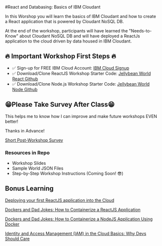 #React and Databasing: Basics of IBM Cloudant

In this Worshop you will learn the basics of IBM Cloudant and how to create a React application that is powered by Cloudant NoSQL DB.

At the end of the workshop, participants will have learned the "Needs-to-Know" about Cloudant NoSQL DB and will have deployed a ReactJs application to the cloud driven by data housed in IBM Cloudant. 

## 🔥 Important Workshop First Steps 🔥

- ✅ Sign-up for FREE IBM Cloud Account:  [IBM Cloud Signup](https://ibm.biz/BdfqCq)
- ✅ Download/Clone ReactJS Workshop Starter Code: [Jellybean World React Github](https://github.com/bradstondevcode/jelly-bean-world-starter-code)
- ✅ Download/Clone Node.js Workshop Starter Code: [Jellybean World Node Github](https://github.com/bradstondevcode/jelly-bean-world-node-api)


## 😁Please Take Survey After Class😁

This helps me to know how I can improve and make future workshops EVEN better!

Thanks in Advance!

[Short Post-Workshop Survey](https://ibm.biz/BdfqCf)

### Resources in Repo

- Workshop Slides
- Sample World JSON Files
- Step-by-Step Workshop Instructions (Coming Soon! 😎)


## Bonus Learning

[Deploying your first ReactJS application into the Cloud](https://ibm.biz/deploying-react-app-in-cloud-devto-bradstondev)

[Dockers and Dad Jokes: How to Containerize a ReactJS Application](https://ibm.biz/how-to-containerize-react-app-031821-bradstondev)

[Dockers and Dad Jokes: How to Containerize a NodeJS Application Using Docker](https://ibm.biz/blog-3-docker-dad-jokes-nodejs)

[Identity and Access Management (IAM) in the Cloud Basics: Why Devs Should Care](https://ibm.biz/IAM-in-the-cloud-devto-blog-bradstondev)